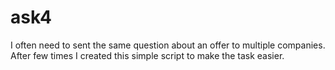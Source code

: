 ask4
====

I often need to sent the same question about an offer to multiple companies. After few times I created this
simple script to make the task easier.

